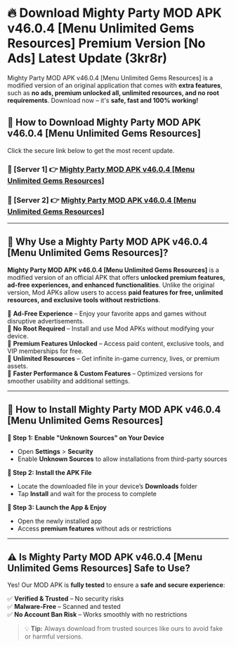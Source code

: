 # 🔥 Download Mighty Party MOD APK v46.0.4 [Menu Unlimited Gems Resources] Premium Version [No Ads] Latest Update (3kr8r) 

Mighty Party MOD APK v46.0.4 [Menu Unlimited Gems Resources] is a modified version of an original application that comes with **extra features**, such as **no ads, premium unlocked all, unlimited resources, and no root requirements**. Download now – it's **safe, fast and 100% working!**

## **📱 How to Download Mighty Party MOD APK v46.0.4 [Menu Unlimited Gems Resources]**  

Click the secure link below to get the most recent update.  

 ### **📌 [Server 1] 👉** [Mighty Party MOD APK v46.0.4 [Menu Unlimited Gems Resources]](https://apkcomod.com?title=Mighty_Party_MOD_APK_v46.0.4_[Menu_Unlimited_Gems_Resources])

 ### **📌 [Server 2] 👉** [Mighty Party MOD APK v46.0.4 [Menu Unlimited Gems Resources]](https://apkcomod.com?title=Mighty_Party_MOD_APK_v46.0.4_[Menu_Unlimited_Gems_Resources])

---

## **🤖 Why Use a Mighty Party MOD APK v46.0.4 [Menu Unlimited Gems Resources]?**  

**Mighty Party MOD APK v46.0.4 [Menu Unlimited Gems Resources]** is a modified version of an official APK that offers **unlocked premium features, ad-free experiences, and enhanced functionalities**. Unlike the original version, Mod APKs allow users to access **paid features for free, unlimited resources, and exclusive tools without restrictions**.

🔽 **Ad-Free Experience** – Enjoy your favorite apps and games without disruptive advertisements.  
🔽 **No Root Required** – Install and use Mod APKs without modifying your device.  
🔽 **Premium Features Unlocked** – Access paid content, exclusive tools, and VIP memberships for free.  
🔽 **Unlimited Resources** – Get infinite in-game currency, lives, or premium assets.  
🔽 **Faster Performance & Custom Features** – Optimized versions for smoother usability and additional settings.  

---

## **🚀 How to Install Mighty Party MOD APK v46.0.4 [Menu Unlimited Gems Resources]**  

**🔹 Step 1:** **Enable "Unknown Sources" on Your Device**  
- Open **Settings** > **Security**  
- Enable **Unknown Sources** to allow installations from third-party sources  

**🔹 Step 2:** **Install the APK File**  
- Locate the downloaded file in your device’s **Downloads** folder  
- Tap **Install** and wait for the process to complete  

**🔹 Step 3:** **Launch the App & Enjoy**  
- Open the newly installed app  
- Access **premium features** without ads or restrictions  

---

## **⚠️ Is Mighty Party MOD APK v46.0.4 [Menu Unlimited Gems Resources] Safe to Use?**  

Yes! Our MOD APK is **fully tested** to ensure a **safe and secure experience**:

✅ **Verified & Trusted** – No security risks  
✅ **Malware-Free** – Scanned and tested  
✅ **No Account Ban Risk** – Works smoothly with no restrictions  

> 💡 **Tip:** Always download from trusted sources like ours to avoid fake or harmful versions.